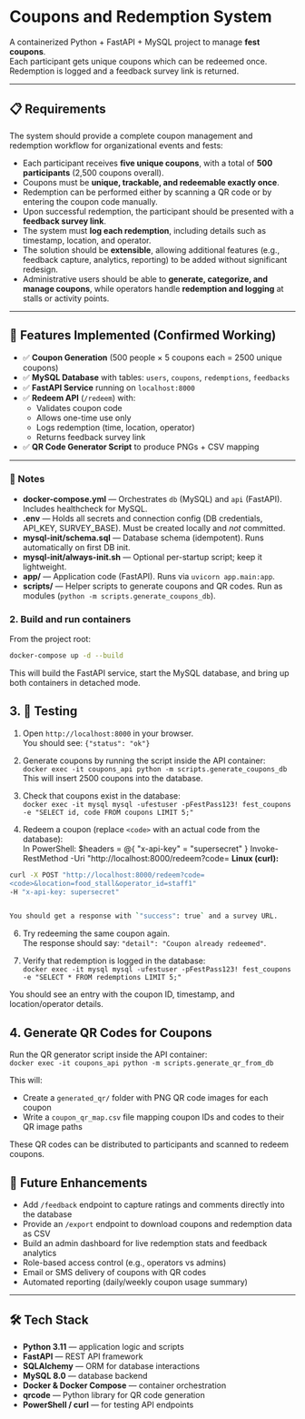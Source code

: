 # Coupons and Redemption System

A containerized Python + FastAPI + MySQL project to manage **fest coupons**.  
Each participant gets unique coupons which can be redeemed once. Redemption is logged and a feedback survey link is returned.

---

## 📋 Requirements

The system should provide a complete coupon management and redemption workflow for organizational events and fests:

- Each participant receives **five unique coupons**, with a total of **500 participants** (2,500 coupons overall).  
- Coupons must be **unique, trackable, and redeemable exactly once**.  
- Redemption can be performed either by scanning a QR code or by entering the coupon code manually.  
- Upon successful redemption, the participant should be presented with a **feedback survey link**.  
- The system must **log each redemption**, including details such as timestamp, location, and operator.  
- The solution should be **extensible**, allowing additional features (e.g., feedback capture, analytics, reporting) to be added without significant redesign.  
- Administrative users should be able to **generate, categorize, and manage coupons**, while operators handle **redemption and logging** at stalls or activity points.  
---

## 🚀 Features Implemented (Confirmed Working)

- ✅ **Coupon Generation** (500 people × 5 coupons each = 2500 unique coupons)
- ✅ **MySQL Database** with tables: `users`, `coupons`, `redemptions`, `feedbacks`
- ✅ **FastAPI Service** running on `localhost:8000`
- ✅ **Redeem API** (`/redeem`) with:
  - Validates coupon code
  - Allows one-time use only
  - Logs redemption (time, location, operator)
  - Returns feedback survey link
- ✅ **QR Code Generator Script** to produce PNGs + CSV mapping

---

### 📌 Notes
- **docker-compose.yml** — Orchestrates `db` (MySQL) and `api` (FastAPI). Includes healthcheck for MySQL.  
- **.env** — Holds all secrets and connection config (DB credentials, API_KEY, SURVEY_BASE). Must be created locally and *not* committed.  
- **mysql-init/schema.sql** — Database schema (idempotent). Runs automatically on first DB init.  
- **mysql-init/always-init.sh** — Optional per-startup script; keep it lightweight.  
- **app/** — Application code (FastAPI). Runs via `uvicorn app.main:app`.  
- **scripts/** — Helper scripts to generate coupons and QR codes. Run as modules (`python -m scripts.generate_coupons_db`).  


### 2. Build and run containers

From the project root:

```bash
docker-compose up -d --build
```
This will build the FastAPI service, start the MySQL database, and bring up both containers in detached mode.

## 3. 🧪 Testing

1. Open `http://localhost:8000` in your browser.  
   You should see: `{"status": "ok"}`  

2. Generate coupons by running the script inside the API container:  
   `docker exec -it coupons_api python -m scripts.generate_coupons_db`  
   This will insert 2500 coupons into the database.  

3. Check that coupons exist in the database:  
   `docker exec -it mysql mysql -ufestuser -pFestPass123! fest_coupons -e "SELECT id, code FROM coupons LIMIT 5;"`  

4. Redeem a coupon (replace `<code>` with an actual code from the database):  
   In PowerShell:
   $headers = @{ "x-api-key" = "supersecret" }
Invoke-RestMethod -Uri "http://localhost:8000/redeem?code=
   **Linux (curl):**

```bash
curl -X POST "http://localhost:8000/redeem?code=
<code>&location=food_stall&operator_id=staff1"
-H "x-api-key: supersecret"
```

```bash

You should get a response with `"success": true` and a survey URL.
```
6. Try redeeming the same coupon again.  
   The response should say: `"detail": "Coupon already redeemed"`.  

7. Verify that redemption is logged in the database:  
   `docker exec -it mysql mysql -ufestuser -pFestPass123! fest_coupons -e "SELECT * FROM redemptions LIMIT 5;"`  

You should see an entry with the coupon ID, timestamp, and location/operator details.

## 4. Generate QR Codes for Coupons  

   Run the QR generator script inside the API container:  
   `docker exec -it coupons_api python -m scripts.generate_qr_from_db`  

   This will:  
   - Create a `generated_qr/` folder with PNG QR code images for each coupon  
   - Write a `coupon_qr_map.csv` file mapping coupon IDs and codes to their QR image paths  

   These QR codes can be distributed to participants and scanned to redeem coupons.


   ## 🔮 Future Enhancements

- Add `/feedback` endpoint to capture ratings and comments directly into the database  
- Provide an `/export` endpoint to download coupons and redemption data as CSV  
- Build an admin dashboard for live redemption stats and feedback analytics  
- Role-based access control (e.g., operators vs admins)  
- Email or SMS delivery of coupons with QR codes  
- Automated reporting (daily/weekly coupon usage summary)  

---

## 🛠️ Tech Stack

- **Python 3.11** — application logic and scripts  
- **FastAPI** — REST API framework  
- **SQLAlchemy** — ORM for database interactions  
- **MySQL 8.0** — database backend  
- **Docker & Docker Compose** — container orchestration  
- **qrcode** — Python library for QR code generation  
- **PowerShell / curl** — for testing API endpoints  


